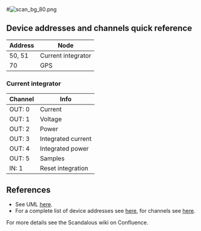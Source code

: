 #![scan_bg_80.png](http://i.imgur.com/dZxjEdI.png)
## Device addresses and channels quick reference
| Address | Node |
|---------|------|
| 50, 51 | Current integrator |
| 70 | GPS |

### Current integrator
| Channel | Info |
|---------|------|
| OUT: 0  | Current |
| OUT: 1  | Voltage |
| OUT: 2  | Power |
| OUT: 3  | Integrated current |
| OUT: 4  | Integrated power |
| OUT: 5  | Samples |
| IN: 1   | Reset integration |

## References
* See UML [here](https://bitbucket.org/repo/doeRBx/images/3660329396-scanalysis_uml.png).
* For a complete list of device addresses see [here](https://github.com/sunswift/scandal/blob/master/include/scandal/addresses.h), for channels see [here](https://github.com/sunswift/scandal/blob/master/include/scandal/devices.h).

For more details see the Scandalous wiki on Confluence.
